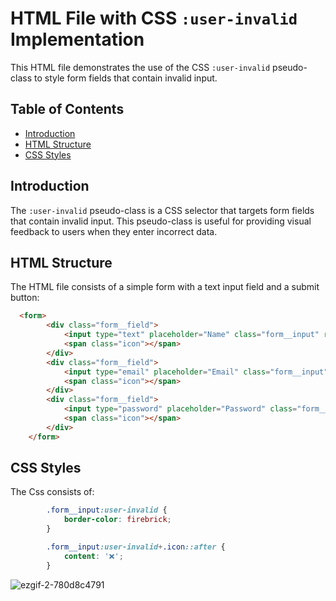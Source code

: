 # HTML File with CSS `:user-invalid` Implementation

This HTML file demonstrates the use of the CSS `:user-invalid` pseudo-class to style form fields that contain invalid input.

## Table of Contents

* [Introduction](#introduction)
* [HTML Structure](#html-structure)
* [CSS Styles](#css-styles)

## Introduction

The `:user-invalid` pseudo-class is a CSS selector that targets form fields that contain invalid input. This pseudo-class is useful for providing visual feedback to users when they enter incorrect data.

## HTML Structure

The HTML file consists of a simple form with a text input field and a submit button:
```html
  <form>
        <div class="form__field">
            <input type="text" placeholder="Name" class="form__input" required>
            <span class="icon"></span>
        </div>
        <div class="form__field">
            <input type="email" placeholder="Email" class="form__input" required>
            <span class="icon"></span>
        </div>
        <div class="form__field">
            <input type="password" placeholder="Password" class="form__input" pattern=".{6,}" required>
            <span class="icon"></span>
        </div>
    </form>
```
## CSS Styles

The Css consists of:
```Css
        .form__input:user-invalid {
            border-color: firebrick;
        }

        .form__input:user-invalid+.icon::after {
            content: '❌';
        }
```
  ![ezgif-2-780d8c4791](https://github.com/user-attachments/assets/ac0c269d-eedf-46ee-99f4-d4e845939c75)
